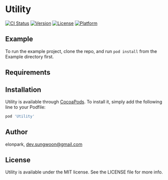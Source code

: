 # Utility

[![CI Status](https://img.shields.io/travis/elonpark/Utility.svg?style=flat)](https://travis-ci.org/elonpark/Utility)
[![Version](https://img.shields.io/cocoapods/v/Utility.svg?style=flat)](https://cocoapods.org/pods/Utility)
[![License](https://img.shields.io/cocoapods/l/Utility.svg?style=flat)](https://cocoapods.org/pods/Utility)
[![Platform](https://img.shields.io/cocoapods/p/Utility.svg?style=flat)](https://cocoapods.org/pods/Utility)

## Example

To run the example project, clone the repo, and run `pod install` from the Example directory first.

## Requirements

## Installation

Utility is available through [CocoaPods](https://cocoapods.org). To install
it, simply add the following line to your Podfile:

```ruby
pod 'Utility'
```

## Author

elonpark, dev.sungwoon@gmail.com

## License

Utility is available under the MIT license. See the LICENSE file for more info.
